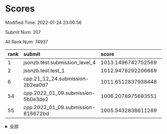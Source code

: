 # Scores

Modified Time: 2022-01-24 23:00:56

Submit Num: 207

All Rank Num: 74937

| rank |               submit               |       score        |       sigma        | pk_num |
| :--- | :--------------------------------- | :----------------- | :----------------- | :----- |
| 1    | jsonzb.test.submission_level_4     | 1013.1496742752569 | 0.8074939778864189 | 1450   |
| 2    | jsonzb.test.test_1                 | 1012.9478292206669 | 0.8238225414087259 | 1450   |
| 6    | cpp.21_12_24.submission-2b2ea0d7   | 1011.6512837938448 | 0.7972695505109313 | 1450   |
| 54   | cpp.2022_01_09.submission-5b0e3de2 | 1006.2078975683551 | 0.7251068711765707 | 1448   |
| 55   | cpp.2022_01_09.submission-816672bd | 1005.5432838611289 | 0.7197611550564811 | 1449   |


<details>
<summary>全部</summary>

| rank |                 submit                 |       score        |       sigma        | pk_num |
| :--- | :------------------------------------- | :----------------- | :----------------- | :----- |
| 1    | jsonzb.test.submission_level_4         | 1013.1496742752569 | 0.8074939778864189 | 1450   |
| 2    | jsonzb.test.test_1                     | 1012.9478292206669 | 0.8238225414087259 | 1450   |
| 3    | gobigger.level_3.submission_level_3_1  | 1012.6320748316897 | 0.7877156351019864 | 1449   |
| 4    | gobigger.level_3.submission_level_3_6  | 1011.8649313152733 | 0.8167908966923645 | 1449   |
| 5    | gobigger.level_3.submission_level_3_4  | 1011.7628210314491 | 0.7982108036721135 | 1445   |
| 6    | cpp.21_12_24.submission-2b2ea0d7       | 1011.6512837938448 | 0.7972695505109313 | 1450   |
| 7    | gobigger.level_3.submission_level_3_0  | 1011.2504993362364 | 0.781490852023911  | 1450   |
| 8    | gobigger.level_3.submission_level_3_41 | 1011.0761499790673 | 0.7774912387244056 | 1453   |
| 9    | gobigger.level_3.submission_level_3_45 | 1010.9965744963454 | 0.7755159464599709 | 1448   |
| 10   | gobigger.level_3.submission_level_3_33 | 1010.8971378647626 | 0.7664006293641566 | 1446   |
| 11   | gobigger.level_3.submission_level_3_8  | 1010.736720838804  | 0.7464583214610002 | 1447   |
| 12   | gobigger.level_3.submission_level_3_28 | 1010.5802472656675 | 0.7772753032387791 | 1451   |
| 13   | gobigger.level_3.submission_level_3_44 | 1010.5447829846978 | 0.7561849299727784 | 1448   |
| 14   | gobigger.level_3.submission_level_3_21 | 1010.5404062537756 | 0.7588499165131889 | 1449   |
| 15   | gobigger.level_3.submission_level_3_46 | 1010.4517952619277 | 0.7404329924262859 | 1449   |
| 16   | gobigger.level_3.submission_level_3_49 | 1010.4324677301533 | 0.7549821225686539 | 1451   |
| 17   | gobigger.level_3.submission_level_3_36 | 1010.3883360190383 | 0.777253711253754  | 1447   |
| 18   | gobigger.level_3.submission_level_3_2  | 1010.3662976903838 | 0.7727137780592943 | 1447   |
| 19   | gobigger.level_3.submission_level_3_27 | 1010.2633152690466 | 0.7833998166050401 | 1445   |
| 20   | gobigger.level_3.submission_level_3_37 | 1010.246361783581  | 0.7544705611829747 | 1443   |
| 21   | gobigger.level_3.submission_level_3_38 | 1010.1769481373981 | 0.7854810599725257 | 1443   |
| 22   | gobigger.level_3.submission_level_3_29 | 1010.1565997695665 | 0.7691155318244844 | 1443   |
| 23   | gobigger.level_3.submission_level_3_10 | 1010.1286614724148 | 0.745403070822483  | 1447   |
| 24   | gobigger.level_3.submission_level_3_19 | 1010.1092477690394 | 0.7502036823224846 | 1447   |
| 25   | gobigger.level_3.submission_level_3_15 | 1009.9949071457469 | 0.7447683604174486 | 1449   |
| 26   | gobigger.level_3.submission_level_3_5  | 1009.9726482489755 | 0.7607763766519275 | 1450   |
| 27   | gobigger.level_3.submission_level_3_26 | 1009.9111696783468 | 0.740449020351515  | 1442   |
| 28   | gobigger.level_3.submission_level_3_35 | 1009.9069256503565 | 0.7410507041739712 | 1449   |
| 29   | gobigger.level_3.submission_level_3_47 | 1009.8359425506901 | 0.7467818769997615 | 1445   |
| 30   | gobigger.level_3.submission_level_3_48 | 1009.7419034758086 | 0.7571520238728662 | 1448   |
| 31   | gobigger.level_3.submission_level_3_12 | 1009.6989902225476 | 0.7583077291911452 | 1446   |
| 32   | gobigger.level_3.submission_level_3_39 | 1009.6958583961012 | 0.7479029997775655 | 1454   |
| 33   | gobigger.level_3.submission_level_3_40 | 1009.6571013114008 | 0.7552239478170104 | 1451   |
| 34   | gobigger.level_3.submission_level_3_30 | 1009.6467089663149 | 0.750561857567019  | 1450   |
| 35   | gobigger.level_3.submission_level_3_7  | 1009.6268949938511 | 0.7715072129159533 | 1451   |
| 36   | gobigger.level_3.submission_level_3_34 | 1009.5418393601719 | 0.7547162037173629 | 1438   |
| 37   | gobigger.level_3.submission_level_3_14 | 1009.5313011332363 | 0.7612712836845271 | 1446   |
| 38   | gobigger.level_3.submission_level_3_13 | 1009.4442488122563 | 0.7532032264659022 | 1449   |
| 39   | gobigger.level_3.submission_level_3_31 | 1009.3913834016697 | 0.7569135762719641 | 1446   |
| 40   | gobigger.level_3.submission_level_3_43 | 1009.3311351201014 | 0.7377016980985117 | 1447   |
| 41   | gobigger.level_3.submission_level_3_11 | 1009.2631715627186 | 0.7577526899392506 | 1451   |
| 42   | gobigger.level_3.submission_level_3_16 | 1009.1996200741138 | 0.7496977252950019 | 1448   |
| 43   | gobigger.level_3.submission_level_3_32 | 1009.087608405225  | 0.7446994072809063 | 1447   |
| 44   | gobigger.level_3.submission_level_3_3  | 1009.0680930978051 | 0.7393501257206498 | 1451   |
| 45   | gobigger.level_3.submission_level_3_17 | 1009.0561009687594 | 0.7564075250499416 | 1451   |
| 46   | gobigger.level_3.submission_level_3_20 | 1008.9500445444734 | 0.7530502918094727 | 1446   |
| 47   | gobigger.level_3.submission_level_3_9  | 1008.8846229415652 | 0.7495583976508826 | 1448   |
| 48   | gobigger.level_3.submission_level_3_42 | 1008.8710015227576 | 0.7436611327409599 | 1455   |
| 49   | gobigger.level_3.submission_level_3_24 | 1008.469992052574  | 0.761624905140264  | 1447   |
| 50   | gobigger.level_3.submission_level_3_23 | 1008.4381191261479 | 0.7674864635607804 | 1451   |
| 51   | gobigger.level_3.submission_level_3_22 | 1008.3192527726205 | 0.7418300691091049 | 1452   |
| 52   | gobigger.level_3.submission_level_3_25 | 1008.0741421062836 | 0.7280976405829882 | 1447   |
| 53   | gobigger.level_3.submission_level_3_18 | 1008.0709064902461 | 0.733474478143098  | 1449   |
| 54   | cpp.2022_01_09.submission-5b0e3de2     | 1006.2078975683551 | 0.7251068711765707 | 1448   |
| 55   | cpp.2022_01_09.submission-816672bd     | 1005.5432838611289 | 0.7197611550564811 | 1449   |
| 56   | gobigger.level_1.submission_level_1_2  | 1004.8111034147324 | 0.7126337310996798 | 1448   |
| 57   | gobigger.level_1.submission_level_1_8  | 1004.6025397241528 | 0.717694930865373  | 1452   |
| 58   | gobigger.level_1.submission_level_1_35 | 1004.5192074873692 | 0.7256629312003745 | 1446   |
| 59   | gobigger.level_1.submission_level_1_32 | 1004.5123741286698 | 0.7187718625027238 | 1449   |
| 60   | gobigger.level_1.submission_level_1_23 | 1004.3489186901937 | 0.72300400086044   | 1450   |
| 61   | gobigger.level_1.submission_level_1_10 | 1004.3453941053999 | 0.7122383293253658 | 1449   |
| 62   | gobigger.level_1.submission_level_1_46 | 1004.1773742295771 | 0.71118856160363   | 1445   |
| 63   | gobigger.level_1.submission_level_1_6  | 1003.9683434911298 | 0.7174375508359836 | 1452   |
| 64   | gobigger.level_1.submission_level_1_41 | 1003.9656697855285 | 0.7015280245884723 | 1449   |
| 65   | gobigger.level_1.submission_level_1_34 | 1003.9235602528752 | 0.7189155193150736 | 1451   |
| 66   | gobigger.level_1.submission_level_1_19 | 1003.9138348538812 | 0.7100061980268897 | 1455   |
| 67   | gobigger.level_1.submission_level_1_28 | 1003.9082847304298 | 0.7025036167211364 | 1451   |
| 68   | gobigger.level_1.submission_level_1_40 | 1003.8163187184275 | 0.7160016502238437 | 1439   |
| 69   | gobigger.level_1.submission_level_1_12 | 1003.8012961253312 | 0.7179233894806615 | 1447   |
| 70   | gobigger.level_1.submission_level_1_26 | 1003.7778136764917 | 0.7205746807898028 | 1449   |
| 71   | gobigger.level_1.submission_level_1_43 | 1003.7335852256642 | 0.6987284599164897 | 1448   |
| 72   | gobigger.level_1.submission_level_1_42 | 1003.7253812490983 | 0.7203867762250363 | 1443   |
| 73   | gobigger.level_1.submission_level_1_9  | 1003.655650665378  | 0.7083127484101442 | 1451   |
| 74   | gobigger.level_1.submission_level_1_20 | 1003.5621942865157 | 0.7190975708025181 | 1443   |
| 75   | gobigger.level_1.submission_level_1_37 | 1003.5543073222999 | 0.7209166377841962 | 1449   |
| 76   | gobigger.level_1.submission_level_1_7  | 1003.5398903975035 | 0.7144571633599561 | 1442   |
| 77   | gobigger.level_1.submission_level_1_5  | 1003.532285347373  | 0.7159156754899475 | 1448   |
| 78   | gobigger.level_1.submission_level_1_3  | 1003.4603356533129 | 0.7240269022545223 | 1447   |
| 79   | gobigger.level_1.submission_level_1_29 | 1003.3758942602367 | 0.7224735081933775 | 1447   |
| 80   | gobigger.level_1.submission_level_1_4  | 1003.3752864857548 | 0.702794732057166  | 1445   |
| 81   | gobigger.level_1.submission_level_1_38 | 1003.3523198898231 | 0.7208667717365828 | 1450   |
| 82   | gobigger.level_1.submission_level_1_36 | 1003.3338853726358 | 0.7138415771356134 | 1447   |
| 83   | gobigger.level_1.submission_level_1_15 | 1003.237898551028  | 0.7210715646986688 | 1449   |
| 84   | gobigger.level_1.submission_level_1_25 | 1003.1265518083463 | 0.7106963287054291 | 1448   |
| 85   | gobigger.level_1.submission_level_1_48 | 1003.1017714559661 | 0.7146454046729804 | 1450   |
| 86   | gobigger.level_1.submission_level_1_1  | 1003.0649333413427 | 0.708019762942091  | 1451   |
| 87   | gobigger.level_1.submission_level_1_17 | 1003.0062685872708 | 0.7252576661819543 | 1448   |
| 88   | gobigger.level_1.submission_level_1_24 | 1002.9961840666556 | 0.7221823466308481 | 1448   |
| 89   | gobigger.level_1.submission_level_1_22 | 1002.9665676076576 | 0.7152146239215594 | 1445   |
| 90   | gobigger.level_1.submission_level_1_18 | 1002.9620558421032 | 0.721430012828214  | 1447   |
| 91   | gobigger.level_1.submission_level_1_16 | 1002.9134517221141 | 0.7202477351164033 | 1447   |
| 92   | gobigger.level_1.submission_level_1_49 | 1002.8540786862789 | 0.7056238923099587 | 1450   |
| 93   | gobigger.level_1.submission_level_1_33 | 1002.8199978438118 | 0.715931423638558  | 1443   |
| 94   | gobigger.level_1.submission_level_1_0  | 1002.7576886437856 | 0.7130129723951573 | 1449   |
| 95   | gobigger.level_1.submission_level_1_11 | 1002.5574612865084 | 0.7074822021314624 | 1450   |
| 96   | gobigger.level_1.submission_level_1_47 | 1002.4870241725838 | 0.7162484997806083 | 1448   |
| 97   | gobigger.level_1.submission_level_1_45 | 1002.4553285355969 | 0.7174369932186894 | 1449   |
| 98   | gobigger.level_1.submission_level_1_44 | 1002.4310291040251 | 0.714674598996883  | 1446   |
| 99   | gobigger.level_1.submission_level_1_13 | 1002.3806493188162 | 0.7152429393320519 | 1451   |
| 100  | gobigger.level_1.submission_level_1_21 | 1002.359437369559  | 0.7179279716798864 | 1446   |
| 101  | gobigger.level_1.submission_level_1_14 | 1002.3195272970454 | 0.7064571204203932 | 1451   |
| 102  | gobigger.level_1.submission_level_1_30 | 1002.2809140248207 | 0.7184184978078455 | 1447   |
| 103  | gobigger.level_1.submission_level_1_31 | 1002.0905097405324 | 0.7073927757317796 | 1447   |
| 104  | gobigger.level_1.submission_level_1_27 | 1001.9551239784628 | 0.7095534628546697 | 1448   |
| 105  | gobigger.level_1.submission_level_1_39 | 1001.8399858385079 | 0.7137807799340474 | 1449   |
| 106  | gobigger.random.submission_random_33   | 998.0816997588576  | 0.7054825376741372 | 1448   |
| 107  | gobigger.random.submission_random_48   | 997.4768800716279  | 0.7072304958606545 | 1447   |
| 108  | gobigger.random.submission_random_20   | 996.9447598041369  | 0.7052340231873586 | 1447   |
| 109  | gobigger.random.submission_random_47   | 996.7666807240122  | 0.7322385930619404 | 1444   |
| 110  | gobigger.random.submission_random_8    | 996.7176817484046  | 0.7143391001446682 | 1450   |
| 111  | gobigger.random.submission_random_24   | 996.6679892120858  | 0.7105638662532937 | 1447   |
| 112  | gobigger.random.submission_random_7    | 996.6570558040341  | 0.7195133008564114 | 1447   |
| 113  | gobigger.random.submission_random_16   | 996.5007458398422  | 0.7045477357780286 | 1448   |
| 114  | gobigger.random.submission_random_14   | 996.4940021134149  | 0.7035188048175675 | 1453   |
| 115  | gobigger.random.submission_random_17   | 996.2753112404914  | 0.7139009352604047 | 1442   |
| 116  | gobigger.random.submission_random_44   | 996.2554427552424  | 0.7096929677343683 | 1451   |
| 117  | gobigger.random.submission_random_0    | 996.2552489111173  | 0.7253382364123913 | 1449   |
| 118  | gobigger.random.submission_random_25   | 996.2137762899433  | 0.7043698844796649 | 1454   |
| 119  | gobigger.random.submission_random_45   | 996.1989875267842  | 0.712233752931934  | 1452   |
| 120  | gobigger.random.submission_random_1    | 996.155974218736   | 0.728031700243145  | 1447   |
| 121  | gobigger.random.submission_random_46   | 996.1200423327965  | 0.7141248593997884 | 1454   |
| 122  | gobigger.random.submission_random_43   | 996.1082157079021  | 0.7281417352464933 | 1448   |
| 123  | gobigger.random.submission_random_19   | 996.1081004636882  | 0.7272244137915072 | 1450   |
| 124  | gobigger.random.submission_random_27   | 996.0641688652454  | 0.7101725067614573 | 1451   |
| 125  | gobigger.random.submission_random_18   | 995.9923410717468  | 0.701030956195407  | 1450   |
| 126  | gobigger.random.submission_random_42   | 995.9798479423067  | 0.7094079836306483 | 1449   |
| 127  | gobigger.random.submission_random_23   | 995.9379443380342  | 0.715899807415245  | 1445   |
| 128  | gobigger.random.submission_random_13   | 995.904259501229   | 0.7230437104145981 | 1451   |
| 129  | gobigger.random.submission_random_39   | 995.8996233364672  | 0.7112060655562191 | 1448   |
| 130  | gobigger.random.submission_random_30   | 995.8302508299581  | 0.7075186253821865 | 1449   |
| 131  | gobigger.random.submission_random_28   | 995.7958378474805  | 0.7103377049632469 | 1445   |
| 132  | gobigger.random.submission_random_31   | 995.783937324208   | 0.7114535087073125 | 1448   |
| 133  | gobigger.random.submission_random_41   | 995.7052106963492  | 0.7071862801241154 | 1445   |
| 134  | gobigger.random.submission_random_26   | 995.70477635769    | 0.719982315574318  | 1449   |
| 135  | gobigger.random.submission_random_36   | 995.670445566703   | 0.7110801614638521 | 1447   |
| 136  | gobigger.random.submission_random_21   | 995.6222935956932  | 0.7107290527887282 | 1445   |
| 137  | gobigger.random.submission_random_3    | 995.612094246072   | 0.7144517585838039 | 1451   |
| 138  | gobigger.random.submission_random_5    | 995.4985621619473  | 0.7176851106690524 | 1446   |
| 139  | gobigger.random.submission_random_6    | 995.437291613956   | 0.7227489328374607 | 1447   |
| 140  | gobigger.random.submission_random_40   | 995.4236208861512  | 0.717695563237731  | 1451   |
| 141  | gobigger.random.submission_random_9    | 995.2797208525225  | 0.7284737750879631 | 1449   |
| 142  | gobigger.random.submission_random_49   | 995.2706158933067  | 0.7077641483729669 | 1443   |
| 143  | gobigger.random.submission_random_22   | 995.1697734320173  | 0.7194699873104319 | 1447   |
| 144  | gobigger.random.submission_random_34   | 995.1203188786724  | 0.7149390490690738 | 1444   |
| 145  | gobigger.random.submission_random_35   | 995.1144622427711  | 0.7077124384778841 | 1446   |
| 146  | gobigger.random.submission_random_15   | 995.0994767930493  | 0.7086710222494031 | 1448   |
| 147  | gobigger.random.submission_random_4    | 995.0665408776719  | 0.7161755468244647 | 1454   |
| 148  | gobigger.random.submission_random_29   | 995.0022687063531  | 0.7119240615193109 | 1449   |
| 149  | gobigger.random.submission_random_37   | 994.9843235926684  | 0.7213038838481814 | 1450   |
| 150  | gobigger.random.submission_random_12   | 994.9098307027474  | 0.7218617885659957 | 1446   |
| 151  | gobigger.random.submission_random_38   | 994.8213284724866  | 0.7104958208873605 | 1454   |
| 152  | gobigger.random.submission_random_32   | 994.7613383341172  | 0.7224023332867194 | 1445   |
| 153  | gobigger.random.submission_random_10   | 994.6126662624235  | 0.7123269710464236 | 1446   |
| 154  | gobigger.random.submission_random_11   | 994.5606694508557  | 0.7221410867108686 | 1445   |
| 155  | gobigger.random.submission_random_2    | 994.5077477830284  | 0.7179906328049016 | 1449   |
| 156  | gobigger.level_2.submission_level_2_25 | 993.9695416366822  | 0.735006288739631  | 1446   |
| 157  | gobigger.level_2.submission_level_2_13 | 993.7192486457102  | 0.7412455027905097 | 1448   |
| 158  | gobigger.level_2.submission_level_2_22 | 993.7185764408616  | 0.7282302733428782 | 1449   |
| 159  | gobigger.level_2.submission_level_2_21 | 993.7140578546458  | 0.7246986076629904 | 1445   |
| 160  | gobigger.level_2.submission_level_2_32 | 993.5450759249328  | 0.7364319133961498 | 1446   |
| 161  | gobigger.level_2.submission_level_2_23 | 993.5239282101927  | 0.7463431078858843 | 1452   |
| 162  | gobigger.level_2.submission_level_2_9  | 993.2581917775681  | 0.7174954667784252 | 1445   |
| 163  | gobigger.level_2.submission_level_2_41 | 992.9877282422706  | 0.7396749642395943 | 1445   |
| 164  | gobigger.level_2.submission_level_2_0  | 992.9426646565295  | 0.7421530074990351 | 1445   |
| 165  | gobigger.level_2.submission_level_2_35 | 992.9288768247214  | 0.7311773921606599 | 1448   |
| 166  | gobigger.level_2.submission_level_2_5  | 992.884571394461   | 0.7408046478668087 | 1446   |
| 167  | gobigger.level_2.submission_level_2_47 | 992.8779733724122  | 0.7431040135963995 | 1447   |
| 168  | gobigger.level_2.submission_level_2_30 | 992.854342886231   | 0.7356662061484147 | 1448   |
| 169  | gobigger.level_2.submission_level_2_26 | 992.6726565969763  | 0.73247543518805   | 1448   |
| 170  | gobigger.level_2.submission_level_2_6  | 992.6184358599298  | 0.7415269929020759 | 1448   |
| 171  | gobigger.level_2.submission_level_2_42 | 992.5206469555686  | 0.7321282571542523 | 1449   |
| 172  | gobigger.level_2.submission_level_2_19 | 992.5011174710002  | 0.7354937038233517 | 1444   |
| 173  | gobigger.level_2.submission_level_2_49 | 992.4969638597912  | 0.7397363431866254 | 1446   |
| 174  | gobigger.level_2.submission_level_2_40 | 992.4773410573598  | 0.7662721915156491 | 1446   |
| 175  | gobigger.level_2.submission_level_2_10 | 992.3520550939601  | 0.7656588998684786 | 1451   |
| 176  | gobigger.level_2.submission_level_2_2  | 992.1744874104224  | 0.735848262473913  | 1446   |
| 177  | gobigger.level_2.submission_level_2_12 | 992.1163759763482  | 0.7444084986722087 | 1451   |
| 178  | gobigger.level_2.submission_level_2_17 | 992.0915927651821  | 0.7394731784395954 | 1448   |
| 179  | gobigger.level_2.submission_level_2_29 | 992.0117289644703  | 0.7694177823721143 | 1452   |
| 180  | gobigger.level_2.submission_level_2_34 | 991.9781966181423  | 0.7594703580131856 | 1453   |
| 181  | gobigger.level_2.submission_level_2_48 | 991.9731505018142  | 0.737667029951584  | 1451   |
| 182  | gobigger.level_2.submission_level_2_4  | 991.8671155953996  | 0.7532639177261028 | 1450   |
| 183  | gobigger.level_2.submission_level_2_31 | 991.8463282110364  | 0.7387918103770251 | 1449   |
| 184  | gobigger.level_2.submission_level_2_44 | 991.8418544839931  | 0.7443112051786054 | 1446   |
| 185  | gobigger.level_2.submission_level_2_33 | 991.8021428441381  | 0.7547347013206928 | 1448   |
| 186  | gobigger.level_2.submission_level_2_43 | 991.6509855215589  | 0.7535061501134432 | 1446   |
| 187  | gobigger.level_2.submission_level_2_8  | 991.5939383095342  | 0.7507879760209215 | 1446   |
| 188  | gobigger.level_2.submission_level_2_18 | 991.5899755629124  | 0.7538565739568217 | 1444   |
| 189  | gobigger.level_2.submission_level_2_37 | 991.553003982229   | 0.7452076355620368 | 1453   |
| 190  | gobigger.level_2.submission_level_2_27 | 991.5326932819535  | 0.7574110468703165 | 1443   |
| 191  | gobigger.level_2.submission_level_2_3  | 991.4734240734639  | 0.7522028820354464 | 1447   |
| 192  | gobigger.level_2.submission_level_2_36 | 991.2967371279512  | 0.7639106440175821 | 1448   |
| 193  | gobigger.level_2.submission_level_2_46 | 991.2668434611263  | 0.7651544338794822 | 1446   |
| 194  | gobigger.level_2.submission_level_2_45 | 991.2389363243293  | 0.7440387474273209 | 1452   |
| 195  | gobigger.level_2.submission_level_2_20 | 991.1239375584055  | 0.760927509140746  | 1452   |
| 196  | gobigger.level_2.submission_level_2_24 | 991.0569952878402  | 0.7438265323270045 | 1447   |
| 197  | gobigger.level_2.submission_level_2_38 | 991.0211017814771  | 0.758234442258182  | 1451   |
| 198  | gobigger.level_2.submission_level_2_1  | 990.8913490784194  | 0.7492913509847138 | 1443   |
| 199  | gobigger.level_2.submission_level_2_39 | 990.8561834811059  | 0.7448670454898413 | 1448   |
| 200  | gobigger.level_2.submission_level_2_15 | 990.8202257085687  | 0.7485351894097813 | 1447   |
| 201  | gobigger.level_2.submission_level_2_28 | 990.6568641498218  | 0.768874831346821  | 1449   |
| 202  | gobigger.level_2.submission_level_2_11 | 990.580679276844   | 0.7455041231856202 | 1451   |
| 203  | gobigger.level_2.submission_level_2_14 | 990.5210626922485  | 0.7547978504352476 | 1448   |
| 204  | gobigger.level_2.submission_level_2_7  | 989.9490775707375  | 0.7721388780872253 | 1449   |
| 205  | gobigger.level_2.submission_level_2_16 | 989.6611903611804  | 0.780627249062612  | 1446   |
| 206  | gobigger.none.submission_none_1        | 976.4204854645272  | 1.3705433885070257 | 1451   |
| 207  | gobigger.none.submission_none_0        | 976.3146457924233  | 1.5269331955807672 | 1451   |

</details>
